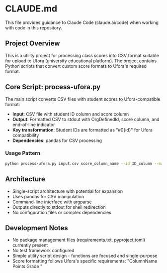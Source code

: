 # CLAUDE.md

This file provides guidance to Claude Code (claude.ai/code) when working with code in this repository.

## Project Overview

This is a utility project for processing class scores into CSV format suitable for upload to Ufora (university educational platform). The project contains Python scripts that convert custom score formats to Ufora's required format.

## Core Script: process-ufora.py

The main script converts CSV files with student scores to Ufora-compatible format:

- **Input**: CSV file with student ID column and score column
- **Output**: Formatted CSV to stdout with OrgDefinedId, score column, and end-of-line indicator
- **Key transformation**: Student IDs are formatted as "#0{id}" for Ufora compatibility
- **Dependencies**: pandas for CSV processing

### Usage Pattern
```bash
python process-ufora.py input.csv score_column_name --id ID_column --max 10
```

## Architecture

- Single-script architecture with potential for expansion
- Uses pandas for CSV manipulation
- Command-line interface with argparse
- Outputs directly to stdout for shell redirection
- No configuration files or complex dependencies

## Development Notes

- No package management files (requirements.txt, pyproject.toml) currently present
- No test framework configured
- Simple utility script design - functions are focused and single-purpose
- Score formatting follows Ufora's specific requirements: "ColumnName Points Grade <Numeric MaxPoints:N>"